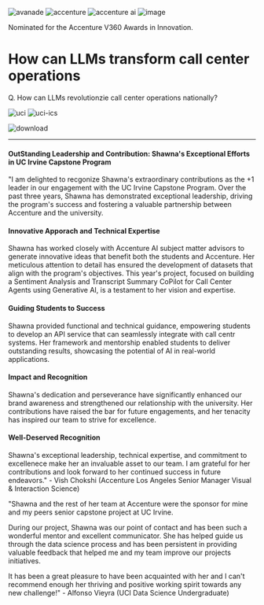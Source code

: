 ![avanade](https://github.com/shawna-tuli-silicon-valley/accenture-call-centers-genai-and-predictive-analytics/assets/19508013/41f8a886-255f-4522-a617-19a2edd4aa45)
![accenture](https://github.com/shawna-tuli-silicon-valley/accenture-call-centers-genai-and-predictive-analytics/assets/19508013/c1c5642c-fbea-4033-aafa-f6592e9ed17a)
![accenture ai](https://github.com/shawna-tuli-silicon-valley/accenture-call-centers-genai-and-predictive-analytics/assets/19508013/f364aeb9-2240-4bf6-ba4f-5f7fadd2b936)
![image](https://github.com/shawna-tuli-silicon-valley/accenture-call-centers-genai-and-predictive-analytics/assets/19508013/16b6858a-3e2a-49e4-96a5-2f0b99ba0dec)

Nominated for the Accenture V360 Awards in Innovation.

# How can LLMs transform call center operations
Q. How can LLMs revolutionzie call center operations nationally?

![uci](https://github.com/shawna-tuli-silicon-valley/accenture-call-centers-genai-and-predictive-analytics/assets/19508013/bb3f7f54-5294-46dc-9d3a-0329c47a40c2)
![uci-ics](https://github.com/shawna-tuli-silicon-valley/accenture-call-centers-genai-and-predictive-analytics/assets/19508013/482f595d-640e-43fa-971e-cf95aa43ae31)

![download](https://github.com/shawna-tuli-silicon-valley/accenture-call-center-operations-genai-and-predictive-analytics/assets/19508013/2183218b-1651-4624-8ae0-e1a3ffdf696c)
_______________________________________________________________________________________________________________________________________________________________________

#### OutStanding Leadership and Contribution: Shawna's Exceptional Efforts in UC Irvine Capstone Program
"I am delighted to recgonize Shawna's extraordinary contributions as the +1 leader in our engagement with the UC Irvine Capstone Program. Over the past three years, Shawna has demonstrated exceptional leadership, driving the program's success and fostering a valuable partnership between Accenture and the university. 

#### Innovative Apporach and Technical Expertise
Shawna has worked closely with Accenture AI subject matter advisors to generate innovative ideas that benefit both the students and Accenture. Her meticulous attention to detail has ensured the development of datasets that align with the program's objectives. This year's project, focused on building a Sentiment Analysis and Transcript Summary CoPilot for Call Center Agents using Generative AI, is a testament to her vision and expertise. 

#### Guiding Students to Success
Shawna provided functional and technical guidance, empowering students to develop an API service that can seamlessly integrate with call centr systems. Her framework and mentorship enabled students to deliver outstanding results, showcasing the potential of AI in real-world applications.

#### Impact and Recognition
Shawna's dedication and perseverance have significantly enhanced our brand awareness and strengthened our relationship with the university. Her contributions have raised the bar for future engagements, and her tenacity has inspired our team to strive for excellence.

#### Well-Deserved Recognition
Shawna's exceptional leadership, technical expertise, and commitment to excellenece make her an invaluable asset to our team. I am grateful for her contributions and look forward to her continued success in future endeavors." - Vish Chokshi (Accenture Los Angeles Senior Manager Visual & Interaction Science)

"Shawna and the rest of her team at Accenture were the sponsor for mine and my peers senior capstone project at UC Irvine. 

During our project, Shawna was our point of contact and has been such a wonderful mentor and excellent communicator. She has helped guide us through the data science process and has been persistent in providing valuable feedback that helped me and my team improve our projects initiatives. 

It has been a great pleasure to have been acquainted with her and I can't recommend enough her thriving and positive working spirit towards any new challenge!" - Alfonso Vieyra (UCI Data Science Undergraduate)
